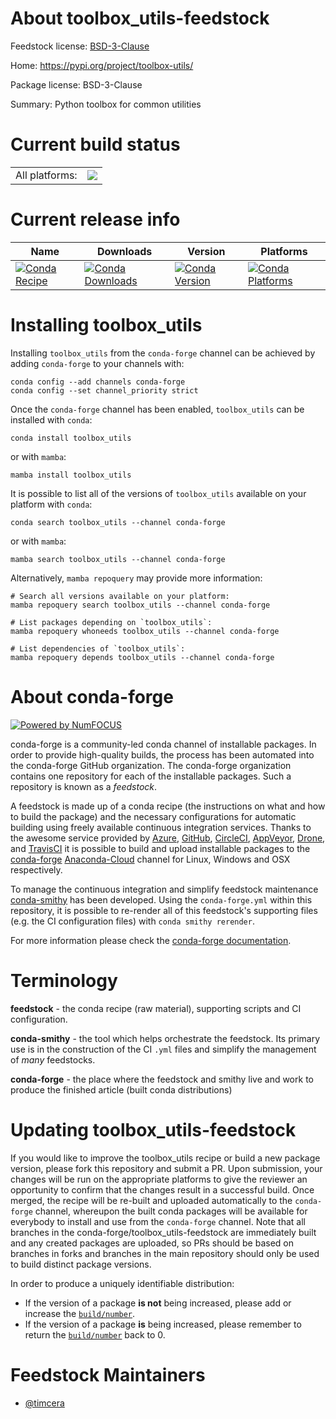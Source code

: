About toolbox_utils-feedstock
=============================

Feedstock license: [BSD-3-Clause](https://github.com/conda-forge/toolbox_utils-feedstock/blob/main/LICENSE.txt)

Home: https://pypi.org/project/toolbox-utils/

Package license: BSD-3-Clause

Summary: Python toolbox for common utilities

Current build status
====================


<table><tr><td>All platforms:</td>
    <td>
      <a href="https://dev.azure.com/conda-forge/feedstock-builds/_build/latest?definitionId=18558&branchName=main">
        <img src="https://dev.azure.com/conda-forge/feedstock-builds/_apis/build/status/toolbox_utils-feedstock?branchName=main">
      </a>
    </td>
  </tr>
</table>

Current release info
====================

| Name | Downloads | Version | Platforms |
| --- | --- | --- | --- |
| [![Conda Recipe](https://img.shields.io/badge/recipe-toolbox_utils-green.svg)](https://anaconda.org/conda-forge/toolbox_utils) | [![Conda Downloads](https://img.shields.io/conda/dn/conda-forge/toolbox_utils.svg)](https://anaconda.org/conda-forge/toolbox_utils) | [![Conda Version](https://img.shields.io/conda/vn/conda-forge/toolbox_utils.svg)](https://anaconda.org/conda-forge/toolbox_utils) | [![Conda Platforms](https://img.shields.io/conda/pn/conda-forge/toolbox_utils.svg)](https://anaconda.org/conda-forge/toolbox_utils) |

Installing toolbox_utils
========================

Installing `toolbox_utils` from the `conda-forge` channel can be achieved by adding `conda-forge` to your channels with:

```
conda config --add channels conda-forge
conda config --set channel_priority strict
```

Once the `conda-forge` channel has been enabled, `toolbox_utils` can be installed with `conda`:

```
conda install toolbox_utils
```

or with `mamba`:

```
mamba install toolbox_utils
```

It is possible to list all of the versions of `toolbox_utils` available on your platform with `conda`:

```
conda search toolbox_utils --channel conda-forge
```

or with `mamba`:

```
mamba search toolbox_utils --channel conda-forge
```

Alternatively, `mamba repoquery` may provide more information:

```
# Search all versions available on your platform:
mamba repoquery search toolbox_utils --channel conda-forge

# List packages depending on `toolbox_utils`:
mamba repoquery whoneeds toolbox_utils --channel conda-forge

# List dependencies of `toolbox_utils`:
mamba repoquery depends toolbox_utils --channel conda-forge
```


About conda-forge
=================

[![Powered by
NumFOCUS](https://img.shields.io/badge/powered%20by-NumFOCUS-orange.svg?style=flat&colorA=E1523D&colorB=007D8A)](https://numfocus.org)

conda-forge is a community-led conda channel of installable packages.
In order to provide high-quality builds, the process has been automated into the
conda-forge GitHub organization. The conda-forge organization contains one repository
for each of the installable packages. Such a repository is known as a *feedstock*.

A feedstock is made up of a conda recipe (the instructions on what and how to build
the package) and the necessary configurations for automatic building using freely
available continuous integration services. Thanks to the awesome service provided by
[Azure](https://azure.microsoft.com/en-us/services/devops/), [GitHub](https://github.com/),
[CircleCI](https://circleci.com/), [AppVeyor](https://www.appveyor.com/),
[Drone](https://cloud.drone.io/welcome), and [TravisCI](https://travis-ci.com/)
it is possible to build and upload installable packages to the
[conda-forge](https://anaconda.org/conda-forge) [Anaconda-Cloud](https://anaconda.org/)
channel for Linux, Windows and OSX respectively.

To manage the continuous integration and simplify feedstock maintenance
[conda-smithy](https://github.com/conda-forge/conda-smithy) has been developed.
Using the ``conda-forge.yml`` within this repository, it is possible to re-render all of
this feedstock's supporting files (e.g. the CI configuration files) with ``conda smithy rerender``.

For more information please check the [conda-forge documentation](https://conda-forge.org/docs/).

Terminology
===========

**feedstock** - the conda recipe (raw material), supporting scripts and CI configuration.

**conda-smithy** - the tool which helps orchestrate the feedstock.
                   Its primary use is in the construction of the CI ``.yml`` files
                   and simplify the management of *many* feedstocks.

**conda-forge** - the place where the feedstock and smithy live and work to
                  produce the finished article (built conda distributions)


Updating toolbox_utils-feedstock
================================

If you would like to improve the toolbox_utils recipe or build a new
package version, please fork this repository and submit a PR. Upon submission,
your changes will be run on the appropriate platforms to give the reviewer an
opportunity to confirm that the changes result in a successful build. Once
merged, the recipe will be re-built and uploaded automatically to the
`conda-forge` channel, whereupon the built conda packages will be available for
everybody to install and use from the `conda-forge` channel.
Note that all branches in the conda-forge/toolbox_utils-feedstock are
immediately built and any created packages are uploaded, so PRs should be based
on branches in forks and branches in the main repository should only be used to
build distinct package versions.

In order to produce a uniquely identifiable distribution:
 * If the version of a package **is not** being increased, please add or increase
   the [``build/number``](https://docs.conda.io/projects/conda-build/en/latest/resources/define-metadata.html#build-number-and-string).
 * If the version of a package **is** being increased, please remember to return
   the [``build/number``](https://docs.conda.io/projects/conda-build/en/latest/resources/define-metadata.html#build-number-and-string)
   back to 0.

Feedstock Maintainers
=====================

* [@timcera](https://github.com/timcera/)

